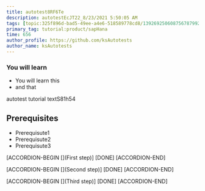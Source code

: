 ```yaml
---
title: autotest8RF6Te
description: autotestEcJT22_8/23/2021 5:50:05 AM
tags: [topic:325f896d-bad5-49ee-a4e6-518589778cd8/139269250608756787992873,products:tech/73554900100700000996,tutorial:experience/advanced]
primary_tag: tutorial:product/sapHana
time: 656
author_profile: https://github.com/ksAutotests
author_name: ksAutotests
---
```

### You will learn
- You will learn this
- and that

autotest tutorial textS81h54

## Prerequisites
- Prerequisute1
- Prerequisute2
- Prerequisute3

[ACCORDION-BEGIN [](First step)]
[DONE]
[ACCORDION-END]

[ACCORDION-BEGIN [](Second step)]
[DONE]
[ACCORDION-END]

[ACCORDION-BEGIN [](Third step)]
[DONE]
[ACCORDION-END]

